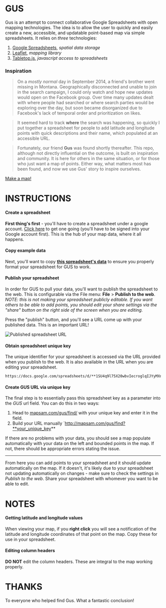 GUS
===

Gus is an attempt to connect collaborative Google Spreadsheets with open mapping technologies. The idea is to allow the user to quickly and easily create a new, accessible, and updatable point-based map via simple spreadsheets. It relies on *three* technologies:

1. [Google Spreadsheets](https://docs.google.com/spreadsheet/), *spatial data storage*
1. [Leaflet](http://leafletjs.com/), *mapping library*
1. [Tabletop.js](https://github.com/jsoma/tabletop), *javascript access to spreadsheets*

### Inspiration

> On a *mostly normal* day in September 2014, a friend's brother went missing in Montana. Geographically disconnected and unable to join in the search campaign, I could only watch and hope new updates would open on the Facebook group. Over time many updates dealt with where people had searched or where search parties would be exploring over the day, but soon became disorganized due to Facebook's lack of temporal order and prioritization on likes.

> It seemed hard to track **where** the search was happening, so quickly I put together a spreadsheet for people to add latitude and longitude points with quick descriptions and their name, which populated at an accessible URL.

> Fortunately, our friend **Gus** was found shortly thereafter. This repo, although not directly influential on the outcome, is built on inspiration and community. It is here for others in the same situation, or for those who just want a map of points. Either way, what matters most has been found, and now we use Gus' story to inspire ourselves.

[Make a map!](http://mapsam.com/gus/)

# INSTRUCTIONS

#### Create a spreadsheet

**First thing's first** - you'll have to create a spreadsheet under a google account. [Click here](https://docs.google.com/spreadsheet/) to get one going (you'll have to be signed into your Google account first). This is the hub of your map data, where it all happens.

#### Copy example data

Next, you'll want to copy **[this spreadsheet's data](https://docs.google.com/spreadsheets/d/1SU4q9l75X20wbvIecroglqIJYyMXn5n6Tnx6lRG5E_A/edit#gid=0)** to ensure you properly format your spreadsheet for GUS to work.

#### Publish your spreadsheet

In order for GUS to pull your data, you'll want to publish the spreadsheet to the web. This is configurable via the File menu: **File** > **Publish to the web**. *NOTE: this is not making your spreadsheet publicly editable. If you want others to be able to add points, you should edit your share settings via the "share" button on the right side of the screen when you are editing.*

Press the "publish" button, and you'll see a URL come up with your published data. This is an important URL!

![Published spreadsheet URL](img/published-spreadsheet-url.png)

#### Obtain spreadsheet unique key

The unique identifier for your spreadsheet is accessed via the URL provided when you publish to the web. It is also available in the URL when you are editing your spreadsheet.

```
https://docs.google.com/spreadsheets/d/**1SU4q9l75X20wbvIecroglqIJYyMXn5n6Tnx6lRG5E_A**/pubhtml
```

#### Create GUS URL via unique key

The final step is to essentially pass this spreadsheet key as a parameter into the *GUS* url field. You can do this in two ways:

1. Head to [mapsam.com/gus/find/](http://mapsam.com/gus/find/) with your unique key and enter it in the field.
1. Build your URL manually `http://mapsam.com/gus/find?**your_unique_key**

If there are no problems with your data, you should see a map populate automatically with your data on the left and bounded points in the map. If not, there should be appropriate errors stating the issue.

---

From here you can add points to your spreadsheet and it should update automatically on the map. If it doesn't, it's likely due to your spreadsheet not updating automatically on changes - make sure to check the settings in *Publish to the web*. Share your spreadsheet with whomever you want to be able to edit.

# NOTES

#### Getting latitude and longitude values

When viewing your map, if you **right click** you will see a notification of the latitude and longitude coordinates of that point on the map. Copy these for use in your spreadsheet.

#### Editing column headers

**DO NOT** edit the column headers. These are integral to the map working properly.

# THANKS

To everyone who helped find Gus. What a fantastic conclusion!